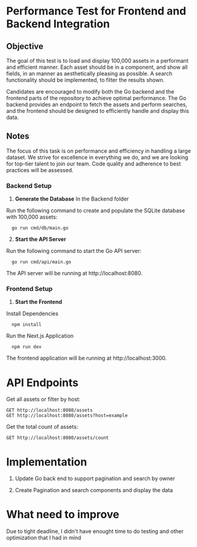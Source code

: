 # Performance Test for Frontend and Backend Integration

## Objective

The goal of this test is to load and display 100,000 assets in a performant and efficient manner.
Each asset should be in a component, and show all fields, in an manner as aesthetically pleasing as possible.
A search functionality should be implemented, to filter the results shown.

Candidates are encouraged to modify both the Go backend and the frontend parts of the repository to achieve optimal performance.
The Go backend provides an endpoint to fetch the assets and perform searches, and the frontend should be designed to efficiently handle and display this data.

## Notes

The focus of this task is on performance and efficiency in handling a large dataset.
We strive for excellence in everything we do, and we are looking for top-tier talent to join our team.
Code quality and adherence to best practices will be assessed.

### Backend Setup

1. **Generate the Database**
   In the Backend folder

Run the following command to create and populate the SQLite database with 100,000 assets:

      go run cmd/db/main.go

2. **Start the API Server**

Run the following command to start the Go API server:

      go run cmd/api/main.go

The API server will be running at http://localhost:8080.

### Frontend Setup

1. **Start the Frontend**

Install Dependencies

      npm install

Run the Next.js Application

      npm run dev

The frontend application will be running at http://localhost:3000.

# API Endpoints

Get all assets or filter by host:

    GET http://localhost:8080/assets
    GET http://localhost:8080/assets?host=example

Get the total count of assets:

    GET http://localhost:8080/assets/count

# Implementation

1. Update Go back end to support pagination and search by owner

2. Create Pagination and search components and display the data

# What need to improve

Due to tight deadline, I didn't have enought time to do testing and other optimization that I had in mind
